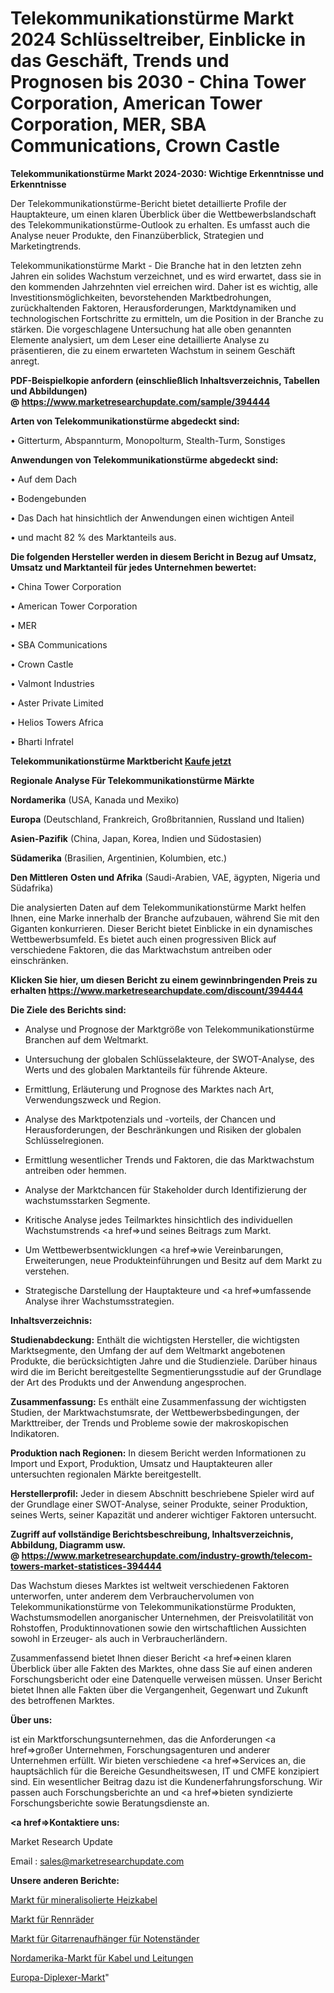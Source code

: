 # Telekommunikationstürme Markt 2024 Schlüsseltreiber, Einblicke in das Geschäft, Trends und Prognosen bis 2030 - China Tower Corporation, American Tower Corporation, MER, SBA Communications, Crown Castle

<strong>Telekommunikationstürme Markt 2024-2030: Wichtige Erkenntnisse und Erkenntnisse</strong>

Der Telekommunikationstürme-Bericht bietet detaillierte Profile der Hauptakteure, um einen klaren Überblick über die Wettbewerbslandschaft des Telekommunikationstürme-Outlook zu erhalten. Es umfasst auch die Analyse neuer Produkte, den Finanzüberblick, Strategien und Marketingtrends.

Telekommunikationstürme Markt - Die Branche hat in den letzten zehn Jahren ein solides Wachstum verzeichnet, und es wird erwartet, dass sie in den kommenden Jahrzehnten viel erreichen wird. Daher ist es wichtig, alle Investitionsmöglichkeiten, bevorstehenden Marktbedrohungen, zurückhaltenden Faktoren, Herausforderungen, Marktdynamiken und technologischen Fortschritte zu ermitteln, um die Position in der Branche zu stärken. Die vorgeschlagene Untersuchung hat alle oben genannten Elemente analysiert, um dem Leser eine detaillierte Analyse zu präsentieren, die zu einem erwarteten Wachstum in seinem Geschäft anregt.

<strong><b>PDF-Beispielkopie anfordern (einschließlich Inhaltsverzeichnis, Tabellen und Abbildungen) @ </b></strong><strong><a href=https://www.marketresearchupdate.com/sample/394444><strong>https://www.marketresearchupdate.com/sample/394444</u></a></strong></strong>

<strong>Arten von Telekommunikationstürme abgedeckt sind:</strong>

• Gitterturm, Abspannturm, Monopolturm, Stealth-Turm, Sonstiges

<strong>Anwendungen von Telekommunikationstürme abgedeckt sind:</strong>

• Auf dem Dach

• Bodengebunden

• Das Dach hat hinsichtlich der Anwendungen einen wichtigen Anteil

• und macht 82 % des Marktanteils aus.

<strong>Die folgenden Hersteller werden in diesem Bericht in Bezug auf Umsatz, Umsatz und Marktanteil für jedes Unternehmen bewertet:</strong>

• China Tower Corporation

• American Tower Corporation

• MER

• SBA Communications

• Crown Castle

• Valmont Industries

• Aster Private Limited

• Helios Towers Africa

• Bharti Infratel

<strong>Telekommunikationstürme Marktbericht <a href=https://www.marketresearchupdate.com/buynow/394444>Kaufe jetzt</a></strong>

<strong>Regionale Analyse Für Telekommunikationstürme Märkte</strong>

<strong>Nordamerika</strong> (USA, Kanada und Mexiko)

<strong>Europa</strong> (Deutschland, Frankreich, Großbritannien, Russland und Italien)

<strong>Asien-Pazifik</strong> (China, Japan, Korea, Indien und Südostasien)

<strong>Südamerika</strong> (Brasilien, Argentinien, Kolumbien, etc.)

<strong>Den Mittleren</strong> <strong>Osten und Afrika</strong> (Saudi-Arabien, VAE, ägypten, Nigeria und Südafrika)

Die analysierten Daten auf dem Telekommunikationstürme Markt helfen Ihnen, eine Marke innerhalb der Branche aufzubauen, während Sie mit den Giganten konkurrieren. Dieser Bericht bietet Einblicke in ein dynamisches Wettbewerbsumfeld. Es bietet auch einen progressiven Blick auf verschiedene Faktoren, die das Marktwachstum antreiben oder einschränken.

<strong>Klicken Sie hier, um diesen Bericht zu einem gewinnbringenden Preis zu erhalten
</strong><strong><a href=https://www.marketresearchupdate.com/discount/394444>https://www.marketresearchupdate.com/discount/394444</b></u></strong></a>

<strong>Die Ziele des Berichts sind:</strong>

- Analyse und Prognose der Marktgröße von Telekommunikationstürme Branchen auf dem Weltmarkt.

- Untersuchung der globalen Schlüsselakteure, der SWOT-Analyse, des Werts und des globalen Marktanteils für führende Akteure.

- Ermittlung, Erläuterung und Prognose des Marktes nach Art, Verwendungszweck und Region.

- Analyse des Marktpotenzials und -vorteils, der Chancen und Herausforderungen, der Beschränkungen und Risiken der globalen Schlüsselregionen.

- Ermittlung wesentlicher Trends und Faktoren, die das Marktwachstum antreiben oder hemmen.

- Analyse der Marktchancen für Stakeholder durch Identifizierung der wachstumsstarken Segmente.

- Kritische Analyse jedes Teilmarktes hinsichtlich des individuellen Wachstumstrends <a href=>und</a> seines Beitrags zum Markt.

- Um Wettbewerbsentwicklungen <a href=>wie</a> Vereinbarungen, Erweiterungen, neue Produkteinführungen und Besitz auf dem Markt zu verstehen.

- Strategische Darstellung der Hauptakteure und <a href=>umfas</a>sende Analyse ihrer Wachstumsstrategien.

<strong>Inhaltsverzeichnis:</strong>

<strong>Studienabdeckung:</strong> Enthält die wichtigsten Hersteller, die wichtigsten Marktsegmente, den Umfang der auf dem Weltmarkt angebotenen Produkte, die berücksichtigten Jahre und die Studienziele. Darüber hinaus wird die im Bericht bereitgestellte Segmentierungsstudie auf der Grundlage der Art des Produkts und der Anwendung angesprochen.

<strong>Zusammenfassung:</strong> Es enthält eine Zusammenfassung der wichtigsten Studien, der Marktwachstumsrate, der Wettbewerbsbedingungen, der Markttreiber, der Trends und Probleme sowie der makroskopischen Indikatoren.

<strong>Produktion nach Regionen:</strong> In diesem Bericht werden Informationen zu Import und Export, Produktion, Umsatz und Hauptakteuren aller untersuchten regionalen Märkte bereitgestellt.

<strong>Herstellerprofil:</strong> Jeder in diesem Abschnitt beschriebene Spieler wird auf der Grundlage einer SWOT-Analyse, seiner Produkte, seiner Produktion, seines Werts, seiner Kapazität und anderer wichtiger Faktoren untersucht.

<strong><b>Zugriff auf vollständige Berichtsbeschreibung, Inhaltsverzeichnis, Abbildung, Diagramm usw. @ </b></strong><strong><a href=https://www.marketresearchupdate.com/industry-growth/telecom-towers-market-statistices-394444>https://www.marketresearchupdate.com/industry-growth/telecom-towers-market-statistices-394444</a></strong>

Das Wachstum dieses Marktes ist weltweit verschiedenen Faktoren unterworfen, unter anderem dem Verbrauchervolumen von Telekommunikationstürme von Telekommunikationstürme Produkten, Wachstumsmodellen anorganischer Unternehmen, der Preisvolatilität von Rohstoffen, Produktinnovationen sowie den wirtschaftlichen Aussichten sowohl in Erzeuger- als auch in Verbraucherländern.

Zusammenfassend bietet Ihnen dieser Bericht <a href=>einen</a> klaren Überblick über alle Fakten des Marktes, ohne dass Sie auf einen anderen Forschungsbericht oder eine Datenquelle verweisen müssen. Unser Bericht bietet Ihnen alle Fakten über die Vergangenheit, Gegenwart und Zukunft des betroffenen Marktes.

<strong>Über uns:</strong>

 ist ein Marktforschungsunternehmen, das die Anforderungen <a href=>großer</a> Unternehmen, Forschungsagenturen und anderer Unternehmen erfüllt. Wir bieten verschiedene <a href=>Services</a> an, die hauptsächlich für die Bereiche Gesundheitswesen, IT und CMFE konzipiert sind. Ein wesentlicher Beitrag dazu ist die Kundenerfahrungsforschung. Wir passen auch Forschungsberichte an und <a href=>bieten</a> syndizierte Forschungsberichte sowie Beratungsdienste an.

<strong><a href=>Kontaktiere uns:</a></strong>

Market Research Update

Email : sales@marketresearchupdate.com

<strong>Unsere anderen Berichte:</strong>

<a href=https://www.linkedin.com/pulse/mineral-insulated-heating-cable-market-size-share-trend>Markt für mineralisolierte Heizkabel</a>

<a href=https://www.linkedin.com/pulse/road-bicycles-market-outlooks-2023-size-players-cost-structures>Markt für Rennräder</a>

<a href=https://www.linkedin.com/pulse/music-stand-guitar-hangers-market-outlooks-2023>Markt für Gitarrenaufhänger für Notenständer</a>

<a href=https://www.linkedin.com/pulse/north-america-cables-wires-market-2023-2030>Nordamerika-Markt für Kabel und Leitungen</a>

<a href=https://www.linkedin.com/pulse/europe-diplexers-market-overview-demand-size-growth-forecast>Europa-Diplexer-Markt</a>"
